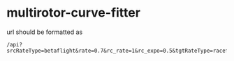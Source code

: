 # multirotor-curve-fitter

url should be formatted as 
```
/api?srcRateType=betaflight&rate=0.7&rc_rate=1&rc_expo=0.5&tgtRateType=raceflight
```